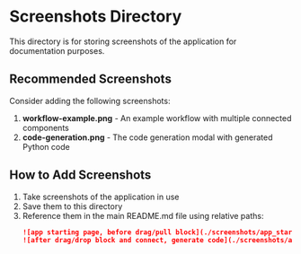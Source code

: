 # Screenshots Directory

This directory is for storing screenshots of the application for documentation purposes.

## Recommended Screenshots

Consider adding the following screenshots:

1. **workflow-example.png** - An example workflow with multiple connected components
2. **code-generation.png** - The code generation modal with generated Python code

## How to Add Screenshots

1. Take screenshots of the application in use
2. Save them to this directory
3. Reference them in the main README.md file using relative paths:
   ```markdown
   ![app starting page, before drag/pull block](./screenshots/app_starting_page.png)
   ![after drag/drop block and connect, generate code](./screenshots/after_dragblock_codegen.png)

   ```
